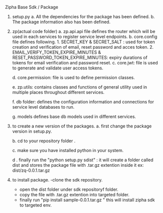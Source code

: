 Zipha Base Sdk / Package

1. setup.py
	a. All the dependencies for the package has been defined.
	b. The package information also has been defined.

2. zp(actual code folder)
	a. zp.api.api file defines the router which will be used in each services to register service level endpoints.
	b. core.config file defines following.
		1. SECRET_KEY & SECRET_SALT : used for token creation and verification of email, reset password and acces token.
		2. EMAIL_VERIFY_TOKEN_EXPIRE_MINUTES & RESET_PASSWORD_TOKEN_EXPIRE_MINUTES:  expiry durations of tokens for email verification and password reset.
	c. core.jwt:  file is used to generate and validate user access tokens.

	d. core.permission: file is used to define permission classes.

	e. zp.utils: contains classes and functions of general utility used in multiple places throughout different services.

	f. db folder:  defines the configuration information  and connections for service level databases to run.

	g. models defines base db models used in different services.

3. to create a new version of the packages.
	a. first  change the package version in setup.py.

	b. cd to your repository folder .

	c. make sure you  have  installed python in your system. 

	d . finally run the "python setup.py sdist" : it will create a folder called dist and stores the package file with .tar.gz extention inside it ex: dist/zq-0.0.1.tar.gz

4. to install package.
	-clone the sdk repository.
	- open the dist folder under sdk repositoryf folder.
	- copy the file with .tar.gz extention into targeted folder.
	- finally run "pip install sample-0.0.1.tar.gz "   this will install  zipha sdk to targeted env. 





